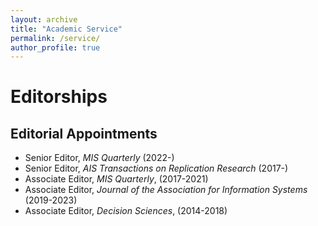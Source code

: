 ```yaml
---
layout: archive
title: "Academic Service"
permalink: /service/
author_profile: true
---
```

# Editorships 

## Editorial Appointments
-   Senior Editor, _MIS Quarterly_ (2022-) 
-   Senior Editor, _AIS Transactions on Replication Research_ (2017-)
-   Associate Editor, _MIS Quarterly_, (2017-2021)
-   Associate Editor, _Journal of the Association for Information Systems_ (2019-2023)
-   Associate Editor, _Decision Sciences_, (2014-2018)

